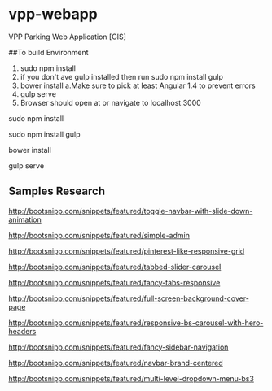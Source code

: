 # vpp-webapp
VPP Parking Web Application [GIS]

##To build Environment
1. sudo npm install
2. if you don't ave gulp installed then run sudo npm install gulp
2. bower install
  a.Make sure to pick at least Angular 1.4 to prevent errors
3. gulp serve
4. Browser should open at or navigate to localhost:3000


sudo npm install

sudo npm install gulp

bower install

gulp serve

## Samples Research
http://bootsnipp.com/snippets/featured/toggle-navbar-with-slide-down-animation

http://bootsnipp.com/snippets/featured/simple-admin

http://bootsnipp.com/snippets/featured/pinterest-like-responsive-grid

http://bootsnipp.com/snippets/featured/tabbed-slider-carousel

http://bootsnipp.com/snippets/featured/fancy-tabs-responsive

http://bootsnipp.com/snippets/featured/full-screen-background-cover-page

http://bootsnipp.com/snippets/featured/responsive-bs-carousel-with-hero-headers

http://bootsnipp.com/snippets/featured/fancy-sidebar-navigation

http://bootsnipp.com/snippets/featured/navbar-brand-centered

http://bootsnipp.com/snippets/featured/multi-level-dropdown-menu-bs3
